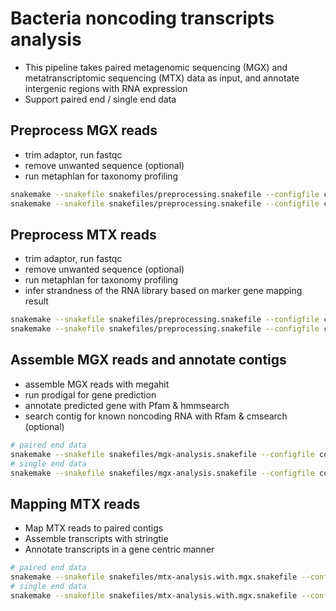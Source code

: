 # Bacteria noncoding transcripts analysis

- This pipeline takes paired metagenomic sequencing (MGX) and metatranscriptomic sequencing (MTX) data as input, and annotate intergenic regions with RNA expression
- Support paired end / single end data

## Preprocess MGX reads

- trim adaptor, run fastqc
- remove unwanted sequence (optional)
- run metaphlan for taxonomy profiling

```bash
snakemake --snakefile snakefiles/preprocessing.snakefile --configfile config/preprocessing/test-pe.mgx.yaml
snakemake --snakefile snakefiles/preprocessing.snakefile --configfile config/preprocessing/test-se.mgx.yaml
```

## Preprocess MTX reads

- trim adaptor, run fastqc
- remove unwanted sequence (optional)
- run metaphlan for taxonomy profiling
- infer strandness of the RNA library based on marker gene mapping result

```bash
snakemake --snakefile snakefiles/preprocessing.snakefile --configfile config/preprocessing/test-pe.mtx.yaml
snakemake --snakefile snakefiles/preprocessing.snakefile --configfile config/preprocessing/test-se.mtx.yaml
```

## Assemble MGX reads and annotate contigs

- assemble MGX reads with megahit
- run prodigal for gene prediction
- annotate predicted gene with Pfam & hmmsearch
- search contig for known noncoding RNA with Rfam & cmsearch (optional)

```bash
# paired end data
snakemake --snakefile snakefiles/mgx-analysis.snakefile --configfile config/mgx-analysis/test-pe.yaml
# single end data
snakemake --snakefile snakefiles/mgx-analysis.snakefile --configfile config/mgx-analysis/test-se.yaml
```

## Mapping MTX reads

- Map MTX reads to paired contigs
- Assemble transcripts with stringtie
- Annotate transcripts in a gene centric manner

```bash
# paired end data
snakemake --snakefile snakefiles/mtx-analysis.with.mgx.snakefile --configfile config/mtx-analysis-with-mgx/test-pe.yaml
# single end data
snakemake --snakefile snakefiles/mtx-analysis.with.mgx.snakefile --configfile config/mtx-analysis-with-mgx/test-se.yaml
```




